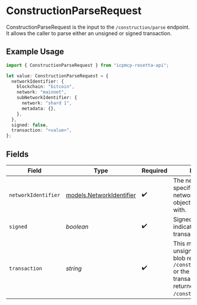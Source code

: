 # ConstructionParseRequest

ConstructionParseRequest is the input to the `/construction/parse` endpoint. It allows the caller to parse either an unsigned or signed transaction.

## Example Usage

```typescript
import { ConstructionParseRequest } from "icpmcp-rosetta-api";

let value: ConstructionParseRequest = {
  networkIdentifier: {
    blockchain: "bitcoin",
    network: "mainnet",
    subNetworkIdentifier: {
      network: "shard 1",
      metadata: {},
    },
  },
  signed: false,
  transaction: "<value>",
};
```

## Fields

| Field                                                                                                                                                      | Type                                                                                                                                                       | Required                                                                                                                                                   | Description                                                                                                                                                |
| ---------------------------------------------------------------------------------------------------------------------------------------------------------- | ---------------------------------------------------------------------------------------------------------------------------------------------------------- | ---------------------------------------------------------------------------------------------------------------------------------------------------------- | ---------------------------------------------------------------------------------------------------------------------------------------------------------- |
| `networkIdentifier`                                                                                                                                        | [models.NetworkIdentifier](../models/networkidentifier.md)                                                                                                 | :heavy_check_mark:                                                                                                                                         | The network_identifier specifies which network a particular object is associated with.                                                                     |
| `signed`                                                                                                                                                   | *boolean*                                                                                                                                                  | :heavy_check_mark:                                                                                                                                         | Signed is a boolean indicating whether the transaction is signed.                                                                                          |
| `transaction`                                                                                                                                              | *string*                                                                                                                                                   | :heavy_check_mark:                                                                                                                                         | This must be either the unsigned transaction blob returned by `/construction/payloads` or the signed transaction blob returned by `/construction/combine`. |
